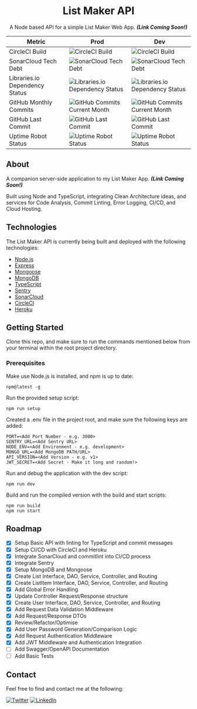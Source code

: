 <div align="center">

# List Maker API

A Node based API for a simple List Maker Web App. **_(Link Coming Soon!)_**

</div>

<div align="center">
  
| Metric | Prod | Dev |
| ----------- | ----------- | ----------- |
| CircleCI Build | ![CircleCI Build](https://img.shields.io/circleci/build/github/mittell/list-maker-api/main?style=for-the-badge) | ![CircleCI Build](https://img.shields.io/circleci/build/github/mittell/list-maker-api/dev?style=for-the-badge)
| SonarCloud Tech Debt | ![SonarCloud Tech Debt](https://img.shields.io/sonar/tech_debt/mittell_list-maker-api/main?server=https%3A%2F%2Fsonarcloud.io&style=for-the-badge) | ![SonarCloud Tech Debt](https://img.shields.io/sonar/tech_debt/mittell_list-maker-api/dev?server=https%3A%2F%2Fsonarcloud.io&style=for-the-badge)
| Libraries.io Dependency Status | ![Libraries.io Dependency Status](https://img.shields.io/librariesio/github/mittell/list-maker-api?style=for-the-badge) | ![Libraries.io Dependency Status](https://img.shields.io/librariesio/github/mittell/list-maker-api?style=for-the-badge)
| GitHub Monthly Commits | ![GitHub Commits Current Month](https://img.shields.io/github/commit-activity/m/mittell/list-maker-api/main?style=for-the-badge) | ![GitHub Commits Current Month](https://img.shields.io/github/commit-activity/m/mittell/list-maker-api/dev?style=for-the-badge)
| GitHub Last Commit | ![GitHub Last Commit](https://img.shields.io/github/last-commit/mittell/list-maker-api/main?style=for-the-badge) | ![GitHub Last Commit](https://img.shields.io/github/last-commit/mittell/list-maker-api/dev?style=for-the-badge)
| Uptime Robot Status | ![Uptime Robot Status](https://img.shields.io/uptimerobot/status/m791536380-eec0a09b56acf8692734c5f4?style=for-the-badge) | ![Uptime Robot Status](https://img.shields.io/uptimerobot/status/m791502394-4d51bc3f23871b2ec5cc2329?style=for-the-badge) |

</div>

## About

A companion server-side application to my List Maker App. **_(Link Coming Soon!)_**

Built using Node and TypeScript, integrating Clean Architecture ideas, and services for Code Analysis, Commit Linting, Error Logging, CI/CD, and Cloud Hosting.

## Technologies

The List Maker API is currently being built and deployed with the following technologies:

-   [Node.js](https://nodejs.org/)
-   [Express](https://expressjs.com/)
-   [Mongoose](https://mongoosejs.com/)
-   [MongoDB](https://www.mongodb.com/)
-   [TypeScript](https://www.typescriptlang.org/)
-   [Sentry](https://sentry.io/)
-   [SonarCloud](https://sonarcloud.io/)
-   [CircleCI](https://circleci.com/)
-   [Heroku](https://www.heroku.com/)

## Getting Started

Clone this repo, and make sure to run the commands mentioned below from your terminal within the root project directory.

### Prerequisites

Make use Node.js is installed, and npm is up to date:

    npm@latest -g

Run the provided setup script:

    npm run setup

Created a .env file in the project root, and make sure the following keys are added:

    PORT=<Add Port Number - e.g. 3000>
    SENTRY_URL=<Add Sentry URL>
    NODE_ENV=<Add Environment - e.g. development>
    MONGO_URL=<Add MongoDB PATH/URL>
    API_VERSION=<Add Version - e.g. v1>
    JWT_SECRET=<Add Secret - Make it long and random!>

Run and debug the application with the dev script:

    npm run dev

Build and run the compiled version with the build and start scripts:

    npm run build
    npm run start

## Roadmap

-   [x] Setup Basic API with linting for TypeScript and commit messages
-   [x] Setup CI/CD with CircleCI and Heroku
-   [x] Integrate SonarCloud and commitlint into CI/CD process
-   [x] Integrate Sentry
-   [x] Setup MongoDB and Mongoose
-   [x] Create List Interface, DAO, Service, Controller, and Routing
-   [x] Create ListItem Interface, DAO, Service, Controller, and Routing
-   [x] Add Global Error Handling
-   [x] Update Controller Request/Response structure
-   [x] Create User Interface, DAO, Service, Controller, and Routing
-   [x] Add Request Data Validation Middleware
-   [x] Add Request/Response DTOs
-   [x] Review/Refactor/Optimise
-   [x] Add User Password Generation/Comparison Logic
-   [x] Add Request Authentication Middleware
-   [x] Add JWT Middleware and Authentication Integration
-   [ ] Add Swagger/OpenAPI Documentation
-   [ ] Add Basic Tests

## Contact

Feel free to find and contact me at the following:

[![Twitter](https://img.shields.io/badge/Twitter-%231DA1F2.svg?style=for-the-badge&logo=Twitter&logoColor=white)](https://twitter.com/CMittell)
[![LinkedIn](https://img.shields.io/badge/LinkedIn-%230077B5.svg?style=for-the-badge&logo=linkedin&logoColor=white)](https://www.linkedin.com/in/chris-mittell/)

</div>
